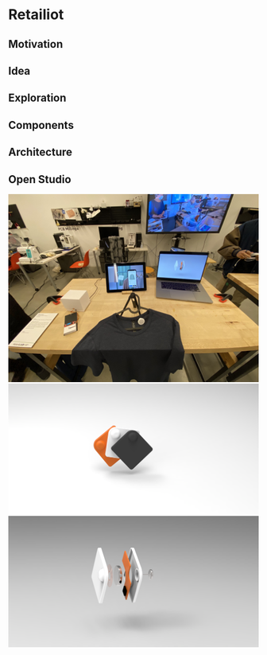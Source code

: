 # Retailiot

## Motivation

## Idea

## Exploration

## Components

## Architecture

## Open Studio

<img src="./open_studio.jpg">
<img src="./render1.png">
<img src="./render2.png">
